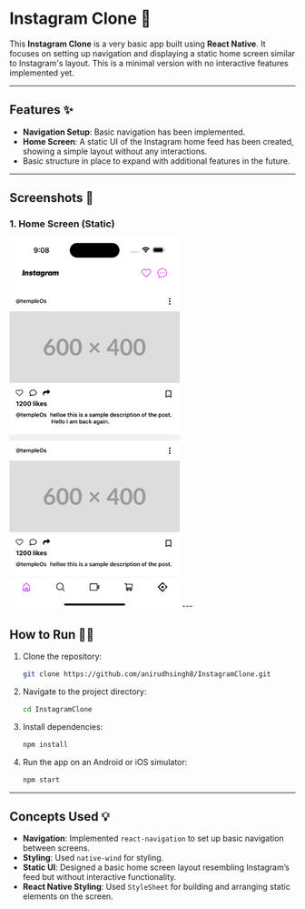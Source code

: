 # Instagram Clone 📸

This **Instagram Clone** is a very basic app built using **React Native**. It focuses on setting up navigation and displaying a static home screen similar to Instagram's layout. This is a minimal version with no interactive features implemented yet.

---

## Features ✨
- **Navigation Setup**: Basic navigation has been implemented.
- **Home Screen**: A static UI of the Instagram home feed has been created, showing a simple layout without any interactions.
- Basic structure in place to expand with additional features in the future.

---

## Screenshots 📸

### 1. Home Screen (Static)
<img src="./screenshot1.png" alt="Instagram Clone Home Screen Screenshot" width="300" />
---

## How to Run 🏃‍♂️

1. Clone the repository:
    ```bash
    git clone https://github.com/anirudhsingh8/InstagramClone.git
    ```

2. Navigate to the project directory:
    ```bash
    cd InstagramClone
    ```

3. Install dependencies:
    ```bash
    npm install
    ```

4. Run the app on an Android or iOS simulator:
    ```bash
    npm start
    ```

---

## Concepts Used 💡
- **Navigation**: Implemented `react-navigation` to set up basic navigation between screens.
- **Styling**: Used `native-wind` for styling.
- **Static UI**: Designed a basic home screen layout resembling Instagram’s feed but without interactive functionality.
- **React Native Styling**: Used `StyleSheet` for building and arranging static elements on the screen.